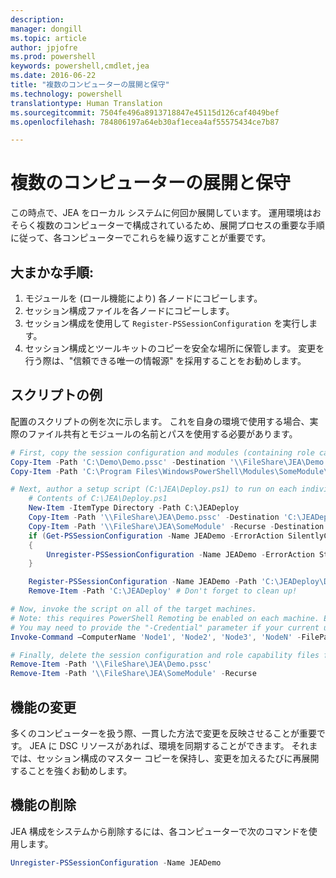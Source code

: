 ```yaml
---
description: 
manager: dongill
ms.topic: article
author: jpjofre
ms.prod: powershell
keywords: powershell,cmdlet,jea
ms.date: 2016-06-22
title: "複数のコンピューターの展開と保守"
ms.technology: powershell
translationtype: Human Translation
ms.sourcegitcommit: 7504fe496a8913718847e45115d126caf4049bef
ms.openlocfilehash: 784806197a64eb30af1ecea4af55575434ce7b87

---
```


# 複数のコンピューターの展開と保守
この時点で、JEA をローカル システムに何回か展開しています。
運用環境はおそらく複数のコンピューターで構成されているため、展開プロセスの重要な手順に従って、各コンピューターでこれらを繰り返すことが重要です。

## 大まかな手順:
1.  モジュールを (ロール機能により) 各ノードにコピーします。
2.  セッション構成ファイルを各ノードにコピーします。
3.  セッション構成を使用して `Register-PSSessionConfiguration` を実行します。
4.  セッション構成とツールキットのコピーを安全な場所に保管します。
変更を行う際は、"信頼できる唯一の情報源" を採用することをお勧めします。

## スクリプトの例
配置のスクリプトの例を次に示します。
これを自身の環境で使用する場合、実際のファイル共有とモジュールの名前とパスを使用する必要があります。
```PowerShell
# First, copy the session configuration and modules (containing role capability files) onto a file share you have access to.
Copy-Item -Path 'C:\Demo\Demo.pssc' -Destination '\\FileShare\JEA\Demo.pssc'
Copy-Item -Path 'C:\Program Files\WindowsPowerShell\Modules\SomeModule\' -Recurse -Destination '\\FileShare\JEA\SomeModule'

# Next, author a setup script (C:\JEA\Deploy.ps1) to run on each individual node
    # Contents of C:\JEA\Deploy.ps1
    New-Item -ItemType Directory -Path C:\JEADeploy
    Copy-Item -Path '\\FileShare\JEA\Demo.pssc' -Destination 'C:\JEADeploy\'
    Copy-Item -Path '\\FileShare\JEA\SomeModule' -Recurse -Destination 'C:\Program Files\WindowsPowerShell\Modules' # Remember, Role Capability Files are found in modules
    if (Get-PSSessionConfiguration -Name JEADemo -ErrorAction SilentlyContinue)
    {
        Unregister-PSSessionConfiguration -Name JEADemo -ErrorAction Stop
    }

    Register-PSSessionConfiguration -Name JEADemo -Path 'C:\JEADeploy\Demo.pssc'
    Remove-Item -Path 'C:\JEADeploy' # Don't forget to clean up!

# Now, invoke the script on all of the target machines.
# Note: this requires PowerShell Remoting be enabled on each machine. Enabling PowerShell remoting is a requirement to use JEA as well.
# You may need to provide the "-Credential" parameter if your current user account does not have admin permissions on these machines.
Invoke-Command –ComputerName 'Node1', 'Node2', 'Node3', 'NodeN' -FilePath 'C:\JEA\Deploy.ps1'

# Finally, delete the session configuration and role capability files from the file share.
Remove-Item -Path '\\FileShare\JEA\Demo.pssc'
Remove-Item -Path '\\FileShare\JEA\SomeModule' -Recurse
```
## 機能の変更
多くのコンピューターを扱う際、一貫した方法で変更を反映させることが重要です。
JEA に DSC リソースがあれば、環境を同期することができます。
それまでは、セッション構成のマスター コピーを保持し、変更を加えるたびに再展開することを強くお勧めします。

## 機能の削除
JEA 構成をシステムから削除するには、各コンピューターで次のコマンドを使用します。
```PowerShell
Unregister-PSSessionConfiguration -Name JEADemo
```




<!--HONumber=Jul16_HO1-->


